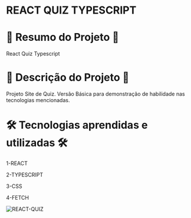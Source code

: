 # REACT QUIZ TYPESCRIPT


# 📄 Resumo do Projeto 📄
React Quiz Typescript
# 📖 Descrição do Projeto 📖 

Projeto Site de Quiz. Versão Básica para demonstração de habilidade nas tecnologias mencionadas.

# 🛠️ Tecnologias aprendidas e utilizadas 🛠️

1-REACT

2-TYPESCRIPT

3-CSS

4-FETCH 

![REACT-QUIZ](https://user-images.githubusercontent.com/85304089/190143761-ac5ecd51-5ef0-42ec-9fd9-08747c9fe290.png)
